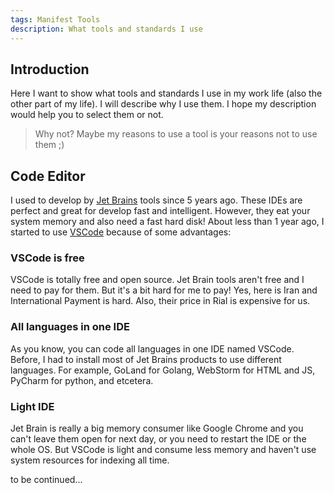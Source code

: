 ```yaml
---
tags: Manifest Tools
description: What tools and standards I use
---
```


## Introduction

Here I want to show what tools and standards I use in my work life (also the other part of my life). I will describe why I use them. I hope my description would help you to select them or not.

> Why not? Maybe my reasons to use a tool is your reasons not to use them ;)

## Code Editor

I used to develop by [Jet Brains](https://www.jetbrains.com/) tools since 5 years ago. These IDEs are perfect and great for develop fast and intelligent. However, they eat your system memory and also need a fast hard disk! About less than 1 year ago, I started to use [VSCode](https://code.visualstudio.com/) because of some advantages:

### VSCode is free

VSCode is totally free and open source. Jet Brain tools aren't free and I need to pay for them. But it's a bit hard for me to pay! Yes, here is Iran and International Payment is hard. Also, their price in Rial is expensive for us.

### All languages in one IDE

As you know, you can code all languages in one IDE named VSCode. Before, I had to install most of Jet Brains products to use different languages. For example, GoLand for Golang, WebStorm for HTML and JS, PyCharm for python, and etcetera.

### Light IDE
Jet Brain is really a big memory consumer like Google Chrome and you can't leave them open for next day, or you need to restart the IDE or the whole OS. But VSCode is light and consume less memory and haven't use system resources for indexing all time.

to be continued...